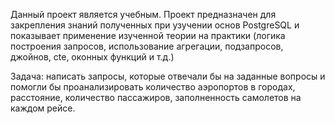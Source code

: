 Данный проект является учебным. 
Проект предназначен для закрепления знаний полученных при узучении основ PostgreSQL и показывает применение изученной теории на практики (логика построения запросов, использование агрегации, подзапросов, джойнов, cte, оконных функций и т.д.) 

Задача: написать запросы, которые отвечали бы на заданные вопросы и помогли бы проанализировать количество аэропортов в городах, расстояние, количество пассажиров, заполненность самолетов на каждом рейсе.
